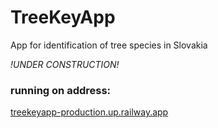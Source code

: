 # TreeKeyApp

App for identification of tree species in Slovakia

*!UNDER CONSTRUCTION!*

### running on address:

[treekeyapp-production.up.railway.app](treekeyapp-production.up.railway.app)
